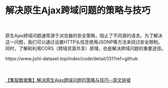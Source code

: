 <h1>解决原生Ajax跨域问题的策略与技巧</h1><br /><p>原生Ajax跨域问题通常源于浏览器的安全策略，阻止了不同源的请求。为了解决这一问题，我们可以通过设置HTTP头信息使用JSONP等方法来绕过安全限制。同时，了解和利用CORS（跨域资源共享）原理，也是解决跨域问题的重要途径。</p><p>https://www.jizhi-dataset.top/index/code/detail/131?ref=github</p><br /><br /><a href="https://www.jizhi-dataset.top/index/code/detail/131?ref=github" target="_blank">【集智数据集】解决原生Ajax跨域问题的策略与技巧--原文链接</a>
